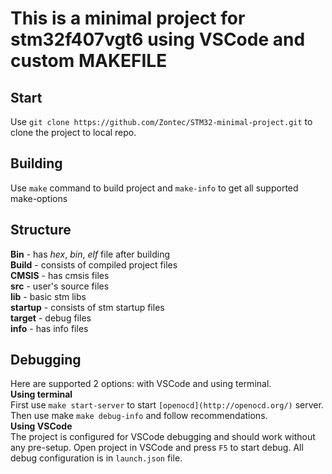# This is a minimal project for stm32f407vgt6 using VSCode and custom MAKEFILE

## Start
Use ```git clone https://github.com/Zontec/STM32-minimal-project.git``` to clone the project to local repo.

## Building
Use ```make``` command to build project and ```make-info``` to get all supported make-options
## Structure 
**Bin** - has *hex*, *bin*, *elf* file after building <br/>
**Build** - consists of compiled project files <br/>
**CMSIS** - has cmsis files <br/>
**src** - user's source files <br/>
**lib** - basic stm libs <br/>
**startup** - consists of stm startup files <br/>
**target** - debug files <br/>
**info** - has info files <br/>

## Debugging

Here are supported 2 options: with VSCode and using terminal.<br/>
**Using terminal**<br/>
First use ```make start-server``` to start ```[openocd](http://openocd.org/)``` server. Then use make ```make debug-info``` and follow recommendations.<br/>
**Using VSCode**<br/>
The project is configured for VSCode debugging and should work without any pre-setup. Open project in VSCode and press ```F5``` to start debug. All debug configuration is in ```launch.json``` file. 
 
 ## 
